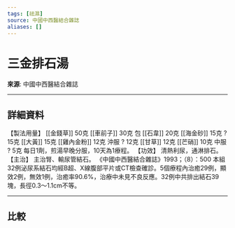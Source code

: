 ```yaml
---
tags: [祛濕]
source: 中國中西醫結合雜誌
aliases: []
---
```


# 三金排石湯

**來源**: 中國中西醫結合雜誌  

---

## 詳細資料
【製法用量】 [[金錢草]] 50克 [[車前子]] 30克 包 [[石韋]] 20克 [[海金砂]] 15克
?
15克 [[大黃]] 15克 [[雞內金粉]] 12克 沖服
?
12克 [[甘草]] 12克 [[芒硝]] 10克 中服
?
5克
每日1劑，煎湯早晚分服，10天為1療程。
【功效】
清熱利尿，通淋排石。
【主治】
主治腎、輸尿管結石。
《中國中西醫結合雜誌》1993；（8）：500
本組32例泌尿系結石均經B超、X線腹部平片或CT檢查確診。5個療程內治癒29例，顯效2例，無效1例，治癒率90.6%，治療中未見不良反應。32例中共排出結石39塊，長徑0.3～1.1cm不等。

---

## 比較
